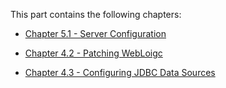 This part contains the following chapters:

* [Chapter 5.1 - Server Configuration](/part4/4.1.weblogicServerConfiguration/4.1.0.weblogicServerConfiguration.md)   

* [Chapter 4.2 - Patching WebLoigc](/part4/4.2.createPlatformModel/3.2.0.createPlatformModel.md)

* [Chapter 4.3 - Configuring JDBC Data Sources](/part4/4.3.configureDataSource/4.3.0.configureDataSource.md)

